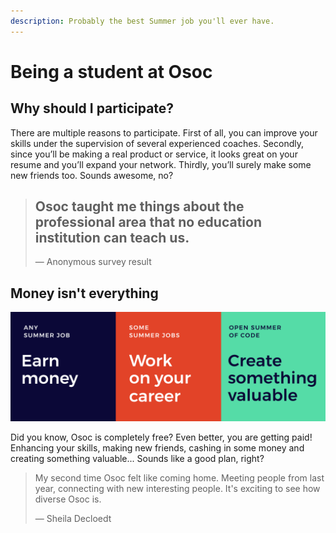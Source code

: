 ```yaml
---
description: Probably the best Summer job you'll ever have.
---
```


# Being a student at Osoc

## Why should I participate?

There are multiple reasons to participate. First of all, you can improve your skills under the supervision of several experienced coaches. Secondly, since you’ll be making a real product or service, it looks great on your resume and you’ll expand your network. Thirdly, you’ll surely make some new friends too. Sounds awesome, no?

> ## Osoc taught me things about the professional area that no education institution can teach us.
>
> — Anonymous survey result

## Money isn't everything

![Earn money, work on your career while creating something valuable.Boom.](../../.gitbook/assets/money-experience-valuable.png)

Did you know, Osoc is completely free? Even better, you are getting paid! Enhancing your skills, making new friends, cashing in some money and creating something valuable... Sounds like a good plan, right?

> My second time Osoc felt like coming home. Meeting people from last year, connecting with new interesting people. It's exciting to see how diverse Osoc is.  
>   
> — Sheila Decloedt

